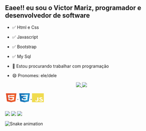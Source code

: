 ## Eaee!! eu sou o Victor Mariz, programador e desenvolvedor de software 

- &#9989; Html e Css
- &#9989; Javascript
- &#9989; Bootstrap 
- &#9989; My Sql

- 💎 Estou procurando trabalhar com programação
- 😄 Pronomes: ele/dele

<div align="center">
  <a href="https://github.com/VictorMariz">
  <img height="180em" src="https://github-readme-stats.vercel.app/api?username=VictorMariz&show_icons=true&theme=merko&include_all_commits=true&count_private=true"/>
  <img height="180em" src="https://github-readme-stats.vercel.app/api/top-langs/?username=VictorMariz&layout=compact&langs_count=7&theme=merko"/>
</div>
<div style="display: inline_block"><br>
  <img align="center" height="30" width="40" src="https://raw.githubusercontent.com/devicons/devicon/master/icons/html5/html5-original.svg">
  <img align="center" height="30" width="40" src="https://raw.githubusercontent.com/devicons/devicon/master/icons/css3/css3-original.svg">
  <img align="center" height="30" width="40" src="https://raw.githubusercontent.com/devicons/devicon/master/icons/javascript/javascript-plain.svg">
</div>
  
  ##
  
<div>
  <a href="https://instagram.com/_victor.barbosa" target="_blank"><img src="https://img.shields.io/badge/-Instagram-%23E4405F?style=for-the-badge&logo=instagram&logoColor=white" target="_blank"></a>
  <a href = "mailto:victor.marizb@gmail.com"><img src="https://img.shields.io/badge/Gmail-D14836?style=for-the-badge&logo=gmail&logoColor=white" target="_blank"></a>
  <a href="https://www.linkedin.com/in/victor-mariz" target="_blank"><img src="https://img.shields.io/badge/-LinkedIn-%230077B5?style=for-the-badge&logo=linkedin&logoColor=white" target="_blank"></a>
  
  ![Snake animation](https://github.com/VictorMariz/VictorMariz/blob/output/github-contribution-grid-snake.svg)
  
  
</div>
